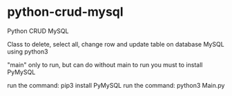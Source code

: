 # python-crud-mysql

Python CRUD MySQL

Class to delete, select all, change row and update table on database MySQL using python3

"main" only to run, but can do without main
to run you must to install PyMySQL

run the command: pip3 install PyMySQL
run the command: python3 Main.py
